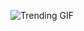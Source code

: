 
<!-- GIF_SECTION -->
![Trending GIF](https://media3.giphy.com/media/v1.Y2lkPThiYjIxNzcycm14OWZxbmkxazU2Mm03NWdmdzdxc3R4dG9qdXc3YWRrbXl5Y3NhcSZlcD12MV9naWZzX3NlYXJjaCZjdD1n/bGgsc5mWoryfgKBx1u/giphy.gif)
<!-- END_GIF_SECTION -->
